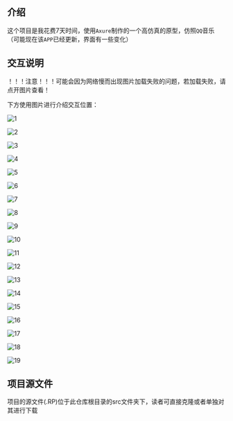 ## 介绍

这个项目是我花费7天时间，使用`Axure`制作的一个高仿真的原型，仿照`QQ`音乐（可能现在该`APP`已经更新，界面有一些变化）



## 交互说明

！！！注意！！！可能会因为网络慢而出现图片加载失败的问题，若加载失败，请点开图片查看！

下方使用图片进行介绍交互位置：

![1](https://raw.githubusercontent.com/wiki/Authur942/Axure-QQMusic/1.png)

![2](https://raw.githubusercontent.com/wiki/Authur942/Axure-QQMusic/2.png)

![3](https://raw.githubusercontent.com/wiki/Authur942/Axure-QQMusic/3.png)

![4](https://raw.githubusercontent.com/wiki/Authur942/Axure-QQMusic/4.png)

![5](https://raw.githubusercontent.com/wiki/Authur942/Axure-QQMusic/5.png)

![6](https://raw.githubusercontent.com/wiki/Authur942/Axure-QQMusic/6.png)

![7](https://raw.githubusercontent.com/wiki/Authur942/Axure-QQMusic/7.png)

![8](https://raw.githubusercontent.com/wiki/Authur942/Axure-QQMusic/8.png)

![9](https://raw.githubusercontent.com/wiki/Authur942/Axure-QQMusic/9.png)

![10](https://raw.githubusercontent.com/wiki/Authur942/Axure-QQMusic/10.png)

![11](https://raw.githubusercontent.com/wiki/Authur942/Axure-QQMusic/11.png)

![12](https://raw.githubusercontent.com/wiki/Authur942/Axure-QQMusic/12.png)

![13](https://raw.githubusercontent.com/wiki/Authur942/Axure-QQMusic/13.png)

![14](https://raw.githubusercontent.com/wiki/Authur942/Axure-QQMusic/14.png)

![15](https://raw.githubusercontent.com/wiki/Authur942/Axure-QQMusic/15.png)

![16](https://raw.githubusercontent.com/wiki/Authur942/Axure-QQMusic/16.png)

![17](https://raw.githubusercontent.com/wiki/Authur942/Axure-QQMusic/17.png)

![18](https://raw.githubusercontent.com/wiki/Authur942/Axure-QQMusic/18.png)

![19](https://raw.githubusercontent.com/wiki/Authur942/Axure-QQMusic/19.png)




## 项目源文件

项目的源文件(.RP)位于此仓库根目录的src文件夹下，读者可直接克隆或者单独对其进行下载

